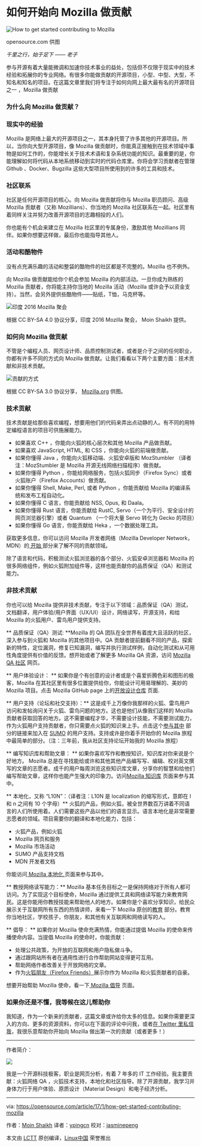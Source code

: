 
如何开始向 Mozilla 做贡献
============================================================
 ![How to get started contributing to Mozilla](https://opensource.com/sites/default/files/styles/image-full-size/public/images/education/rh_003588_01_rd3os.combacktoschoolserieshe_rh_041x_0.png?itok=yUgHEdMK "How to get started contributing to Mozilla") 

opensource.com 供图

_千里之行，始于足下 —— 老子_

参与开源有着大量能微调和加速你技术事业的益处，包括但不仅限于现实中的技术经验和拓展你的专业网络。有很多你能做贡献的开源项目，小型、中型、大型，不知名和知名的项目。在这篇文章里我们将专注于如何向网上最大最有名的开源项目之一 ，Mozilla 做贡献

### 为什么向  Mozilla 做贡献？

### 现实中的经验

Mozilla 是网络上最大的开源项目之一，其本身托管了许多其他的开源项目。所以，当你向大型开源项目，像 Mozilla 做贡献时，你能真正接触到在技术领域中事物是如何工作的，你能增长关于技术术语和复杂系统功能的知识。最重要的是，你能理解如何将代码从本地系统移动到实时的代码仓库里。你将会学习贡献者在管理 Github 、Docker、Bugzilla 这些大型项目所使用到的许多的工具和技术。

### 社区联系

社区是任何开源项目的核心。向  Mozilla 做贡献将你与  Mozilla 职员顾问、高级 Mozilla 贡献者（又称 Mozillians）、你当地的 Mozilla 社区联系在一起。社区里有着同样关注并努力改善开源项目的志趣相投的人们。

你也能有个机会来建立在 Mozilla 社区里的专属身份，激励其他 Mozillians 同伴。如果你想要这样做，最后你也能指导其他人。

### 活动和酷物件

没有点充满乐趣的活动和整袋的酷物件的社区都是不完整的。Mozilla 也不例外。

向 Mozilla 做贡献能给你个机会参加 Mozilla 的内部活动。一旦你成为熟练的 Mozilla 贡献者，你将能主持你当地的 Mozilla 活动（Mozilla 或许会予以资金支持）。当然，会另外提供些酷物件——贴纸，T恤，马克杯等。

 ![印度 2016 Mozilla 聚会](https://opensource.com/sites/default/files/mozilla-india-meetup-2016.jpg "India Mozilla meetup 2016") 

根据 CC BY-SA 4.0 协议分享，印度 2016 Mozilla 聚会， Moin Shaikh 提供。

### 如何向 Mozilla 做贡献

不管是个编程人员、网页设计师、品质控制测试者，或者是介于之间的任何职业，你都有许多不同的方式向 Mozilla 做贡献。让我们看看以下两个主要方面：技术贡献和非技术贡献。

 ![贡献的方式](https://opensource.com/sites/default/files/ways-to-contribute-mozilla_0.jpg "Ways to contribute") 

根据 CC BY-SA 3.0 协议分享，  [Mozilla.org][1] 供图。

### 技术贡献

技术贡献是给那些喜欢编程，想要用他们的代码来弄出点动静的人。有不同的用特定编程语言的项目可供施展能力。

*   如果喜欢 C++ ，你能向火狐的核心层次和其他 Mozilla 产品做贡献。
*   如果喜欢 JavaScript, HTML, 和 CSS ，你能向火狐的前端做贡献。
*   如果你懂得 Java ，你能向火狐移动端、火狐安卓版和 MozStumbler （译者注：MozStumbler 是 Mozilla 开源无线网络扫描程序）做贡献。
*   如果你懂得 Python ，你能给网络服务，包括火狐同步（Firefox Sync）或者火狐账户（Firefox Accounts）做贡献。
*   如果你懂得 Shell, Make, Perl, 或者 Python ，你能贡献给 Mozilla 的编译系统和发布工程自动化。
*   如果你懂得 C 语言，你能贡献给 NSS, Opus, 和 Daala。
*   如果你懂得 Rust 语言，你能贡献给 RustC, Servo（一个为平行、安全设计的网页浏览器引擎）或者 Quantum （一个将大量 Servo 转化为 Gecko 的项目）
*   如果你懂得 Go 语言，你能贡献给 Heka ，一个数据处理工具。

获取更多信息，你可以访问 Mozilla 开发者网络（Mozilla Developer Network，MDN）的[ 开始 ][3] 部分来了解不同的贡献领域。

除了语言和代码，积极测试火狐浏览器的各个部分、火狐安卓浏览器和 Mozilla 的很多网络组件，例如火狐附加组件等，这样也能贡献你的品质保证（QA）和测试能力。

### 非技术贡献

你也可以给 Mozilla 提供非技术贡献，专注于以下领域：品质保证（QA）测试，文档翻译，用户体验/用户界面（UX/UI）设计，网络读写，开源支持，和给 Mozilla 的火狐用户、雷鸟用户提供支持。

** 品质保证（QA）测试:  **Mozilla 的 QA 团队在全世界有着庞大且活跃的社区，深入参与到火狐和 Mozilla 的其他项目中。QA 贡献者提前翻看不同的产品，探索新的特性，定位漏洞，修复已知漏洞，编写并执行测试样例，自动化测试和从可用性角度提供有价值的反馈。想开始或者了解更多 Mozilla QA 资源，访问 [Mozilla QA 社区][4] 网页。

** 用户体验设计： ** 如果你是个有创意的设计者或是个喜爱折腾色彩和图形的极客，Mozilla 在其社区里有很多位置提供给你，你能设计可用易理解的、美妙的 Mozilla 项目。点击  Mozilla  GitHub page 上的[开放设计仓库][5] 页面.

** 用户支持（论坛和社交支持）：**  这是成千上万像你我那样的火狐、雷鸟用户访问和发帖询问关于火狐、雷鸟问题的地方。这也是他们从像我们这样的 Mozilla 贡献者获取回答的地方。这不需要编程才华，不需要设计技能，不需要测试能力，作为火狐用户支持贡献者，你只需要点火狐的知识来上手。点击这个[参与其中][6] 部分的链接来加入在 [SUMO][7] 的用户支持。支持或许是你着手开始你的 Mozilla 旅程中最简单的部分。（注：三年前，我从社区支持论坛开始我的 Mozilla 旅程）

** 编写知识库和帮助文章： ** 如果你喜欢写作和教授知识，知识库对你来说是个好地方。 Mozilla 总是在寻找能给或许和其他其他产品编写写、编辑、校对英文撰写的文章的志愿者。成千的用户每周浏览这些知识库文章，分享你的智慧和给他们编写帮助文章，这样你也能产生强大的印象力。访问[Mozilla 知识库][8] 页面来参与其中。

** 本地化，又称 “L10N”：（译者注：L10N 是 localization 的缩写形式，意即在 l 和 n 之间有 10 个字母）**  火狐的产品，例如火狐，被全世界数百万讲着不同语言的人们所使用着。人们需要这些产品以他们的语言显示。语言本地化是非常需要志愿者的领域。项目需要你的翻译和本地化能力，包括：

*   火狐产品，例如火狐
*   Mozilla 网页和服务
*   Mozilla 市场活动
*   SUMO 产品支持文档
*   MDN 开发者文档

你能访问[ Mozilla 本地化 ][9] 页面来参与其中。

** 教授网络读写能力：**  Mozilla 基本任务目标之一是保持网络对于所有人都可访问。为了实现这个目标使命，Mozilla 通过提供工具和网络读写能力来教育网民。这是你能用你教授技能来帮助他人的地方。如果你是个喜欢分享知识，给民众展示关于互联网所有东西的热情讲师，来看一下 Mozilla 原创的[教育][10] 部分。教育你当地社区，学校孩子，你朋友，和其他有关互联网和网络读写的人。

** 倡导： ** 如果你对 Mozilla 使命充满热情，你能通过提倡 Mozilla 的使命来传播使命内容。当提倡 Mozilla 的使命时，你能贡献：

*   处理公共政策，为开放的互联网和用户隐私做斗争。
*   通过跟网站所有者在通用性进行合作帮助网站变得更可互用。
*   帮助网络作者改善关于开放网络的文章。
*   作为[火狐朋友（Firefox Friends）][2]展示你作为 Mozilla 和火狐贡献者的自豪。

想要开始帮助 Mozilla 使命，看一下[ Mozilla 倡导][11] 页面。

### 如果你还是不懂，我等候在这儿帮助你

我知道，作为一个新来的贡献者，这篇文章或许给你太多的信息。如果你需要更深入的方向、更多的资源资料，你可以在下面的评论中问我，或者[在 Twitter 里私信我][12]，我很乐意帮助你开始向 Mozilla 做出第一次的贡献（或者更多！）

--------------------------------------------------------------------------------

作者简介：

![](https://opensource.com/sites/default/files/styles/profile_pictures/public/pictures/15492097_10205888026638370_7707367819712084708_n.jpg?itok=3R90PGkv)

 我是一个开源科技极客，职业是网页分析，有着 7 年多的 IT 工作经验。我主要贡献：火狐网络 QA ，火狐技术支持，本地化和社区指导。除了开源贡献，我学习并身体力行于用户体验、原质设计（Material Design）和电子经济分析。

--------------------------------------------------------------------------------

via: https://opensource.com/article/17/1/how-get-started-contributing-mozilla

作者：[Moin Shaikh][a]
译者：[ypingcn](https://github.com/ypingcn)
校对：[jasminepeng](https://github.com/jasminepeng)

本文由 [LCTT](https://github.com/LCTT/TranslateProject) 原创编译，[Linux中国](https://linux.cn/) 荣誉推出

[a]: https://opensource.com/users/moinshaikh
[1]: http://mozilla.org/
[2]: https://www.mozilla.org/en-US/contribute/friends/
[3]: https://developer.mozilla.org/en-US/docs/Mozilla/Developer_guide/Introduction#Find_a_bug_we&#39;ve_identified_as_a_good_fit_for_new_contributors.
[4]: https://quality.mozilla.org/get-involved/
[5]: https://github.com/mozilla/OpenDesign
[6]: https://support.mozilla.org/en-US/get-involved/questions
[7]: http://support.mozilla.org/
[8]: https://support.mozilla.org/en-US/get-involved/kb
[9]: https://l10n.mozilla.org/
[10]: https://learning.mozilla.org/en-US/
[11]: https://advocacy.mozilla.org/en-US
[12]: https://twitter.com/moingshaikh



